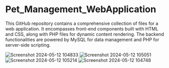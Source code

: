 # Pet_Management_WebApplication
This GitHub repository contains a comprehensive collection of files for a web application. It encompasses front-end components built with HTML and CSS, along with PHP files for dynamic content rendering. The backend functionalities are powered by MySQL for data management and PHP for server-side scripting.


![Screenshot 2024-05-12 104833](https://github.com/5kavana2003/Pet_Management_WebApplication/assets/147145884/230f07dc-5b58-4afd-b6ae-29a5f1f5a367)
![Screenshot 2024-05-12 105051](https://github.com/5kavana2003/Pet_Management_WebApplication/assets/147145884/26b14543-0ab7-40b8-84bc-28340bd0ad3f)
![Screenshot 2024-05-12 105214](https://github.com/5kavana2003/Pet_Management_WebApplication/assets/147145884/018400ce-171e-4b51-9827-4e88aed92bf7)
![Screenshot 2024-05-12 104748](https://github.com/5kavana2003/Pet_Management_WebApplication/assets/147145884/b80b05c4-191b-4adb-ab23-27258eb284b7)

